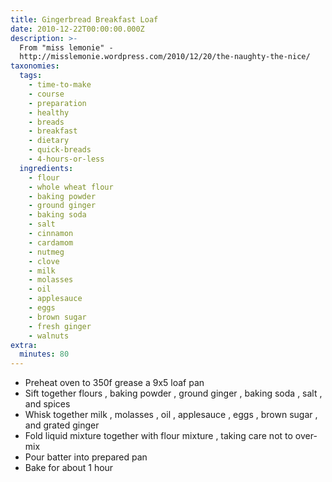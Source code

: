 ```yaml
---
title: Gingerbread Breakfast Loaf
date: 2010-12-22T00:00:00.000Z
description: >-
  From "miss lemonie" -
  http://misslemonie.wordpress.com/2010/12/20/the-naughty-the-nice/
taxonomies:
  tags:
    - time-to-make
    - course
    - preparation
    - healthy
    - breads
    - breakfast
    - dietary
    - quick-breads
    - 4-hours-or-less
  ingredients:
    - flour
    - whole wheat flour
    - baking powder
    - ground ginger
    - baking soda
    - salt
    - cinnamon
    - cardamom
    - nutmeg
    - clove
    - milk
    - molasses
    - oil
    - applesauce
    - eggs
    - brown sugar
    - fresh ginger
    - walnuts
extra:
  minutes: 80
---
```

 - Preheat oven to 350f grease a 9x5 loaf pan
 - Sift together flours , baking powder , ground ginger , baking soda , salt , and spices
 - Whisk together milk , molasses , oil , applesauce , eggs , brown sugar , and grated ginger
 - Fold liquid mixture together with flour mixture , taking care not to over-mix
 - Pour batter into prepared pan
 - Bake for about 1 hour
